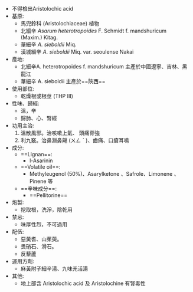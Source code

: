 - 不得檢出Aristolochic acid
- 基原:
	- 馬兜鈴科 (Aristolochiaceae) 植物
	- 北細辛 *Asarum heterotropoides* F. Schmidt f. mandshuricum (Maxim.) Kitag.
	- 華細辛 *A. sieboldii* Miq. 
	- 漢城細辛 *A. sieboldii* Miq. var. seoulense Nakai 
- 產地:
	- 北細辛A. heterotropoides f. mandshuricum 主產於中國遼寧、吉林、黑龍江 
	- 華細辛 A. sieboldii 主產於==陝西== 
- 使用部位: 
	-  乾燥根或根莖 (THP III)
- 性味、歸經:
	- 溫，辛
	- 歸肺、心、腎經 
-  功用主治: 
	 1. 溫散風邪。治咳嗽上氣、 頭痛脊強 
	 2. 利九竅。治鼻淵鼻齆 (ㄨㄥ ˋ )、齒痛、口瘡耳鳴
- 成分: 
	-  ==Lignan==:
		-  l-Asarinin 
	-  ==Volatile oil==:
		-  Methyleugenol (50%)、Asarylketone 、Safrole、Limonene 、Pinene 等 
	-  ==辛味成分==:
		-  ==Pellitorine==
- 炮製:
	- 挖取根，洗淨，陰乾用
- 禁忌:
	- 味厚性烈，不可過用 
-  配伍:
	- 惡黃耆、山茱萸。
	- 畏硝石、滑石。
	- 反藜蘆 
-  運用方劑:
	-  麻黃附子細辛湯、九味羌活湯 
-  其他:
	-  地上部含 Aristolochic acid 及 Aristolochine 有腎毒性